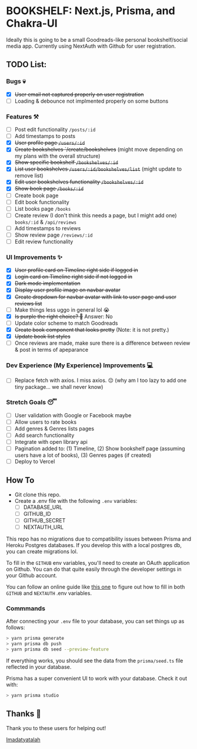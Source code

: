 # BOOKSHELF: Next.js, Prisma, and Chakra-UI

Ideally this is going to be a small Goodreads-like personal bookshelf/social media app.
Currently using NextAuth with Github for user registration.

## TODO List:

### Bugs 💀

- [x] ~~User email not captured properly on user registration~~
- [ ] Loading & debounce not implmented properly on some buttons

### Features ⚒️

- [ ] Post edit functionality `/posts/:id`
- [ ] Add timestamps to posts
- [x] ~~User profile page `/users/:id`~~
- [x] ~~Create bookshelves `/create/bookshelves~~ (might move depending on my plans with the overall structure)
- [x] ~~Show specific bookshelf `/bookshelves/:id`~~
- [x] ~~List user bookshelves `/users/:id/bookshelves/list`~~ (might update to remove list)
- [x] ~~Edit user bookshelves functionality `/bookshelves/:id`~~
- [x] ~~Show book page `/books/:id`~~
- [ ] Create book page
- [ ] Edit book functionality
- [ ] List books page `/books`
- [ ] Create review (I don't think this needs a page, but I might add one) `books/:id` & `/api/reviews`
- [ ] Add timestamps to reviews
- [ ] Show review page `/reviews/:id`
- [ ] Edit review functionality

### UI Improvements ✨

- [x] ~~User profile card on Timeline right side if logged in~~
- [x] ~~Login card on Timeline right side if not logged in~~
- [x] ~~Dark mode implementation~~
- [x] ~~Display user profile image on navbar avatar~~
- [x] ~~Create dropdown for navbar avatar with link to user page and user reviews list~~
- [ ] Make things less uggo in general lol 😭
- [x] ~~Is purple the right choice? 🤔~~ Answer: No
- [ ] Update color scheme to match Goodreads
- [x] ~~Create book component that looks pretty~~ (Note: it is not pretty.)
- [x] ~~Update book list styles~~
- [ ] Once reviews are made, make sure there is a difference between review & post in terms of apeparance

### Dev Experience (My Experience) Improvements 💻

- [ ] Replace fetch with axios. I miss axios. 😔 (why am I too lazy to add one tiny package... we shall never know)

### Stretch Goals 😴

- [ ] User validation with Google or Facebook maybe
- [ ] Allow users to rate books
- [ ] Add genres & Genres lists pages
- [ ] Add search functionality
- [ ] Integrate with open library api
- [ ] Pagination added to: (1) Timeline, (2) Show bookshelf page (assuming users have a lot of books), (3) Genres pages (if created)
- [ ] Deploy to Vercel

## How To

- Git clone this repo.
- Create a .env file with the following `.env` variables:
  - [ ] DATABASE_URL
  - [ ] GITHUB_ID
  - [ ] GITHUB_SECRET
  - [ ] NEXTAUTH_URL

This repo has no migrations due to compatibility issues between Prisma and Heroku Postgres databases. If you develop this with a local postgres db, you can create migrations lol.

To fill in the `GITHUB` env variables, you'll need to create an OAuth application on Github. You can do that quite easily through the developer settings in your Github account.

You can follow an online guide like [this one](https://blog.logrocket.com/how-to-use-nextauth-js-for-client-side-authentication-in-next-js/s) to figure out how to fill in both `GITHUB` and `NEXTAUTH` .env variables.

### Commmands

After connecting your `.env` file to your database, you can set things up as follows:

```bash
> yarn prisma generate
> yarn prisma db push
> yarn prisma db seed --preview-feature
```

If everything works, you should see the data from the `prisma/seed.ts` file reflected in your database.

Prisma has a super convenient UI to work with your database. Check it out with:

```bash
> yarn prisma studio
```

## Thanks 🎀

Thank you to these users for helping out!

[Imadatyatalah](https://github.com/imadatyatalah)
